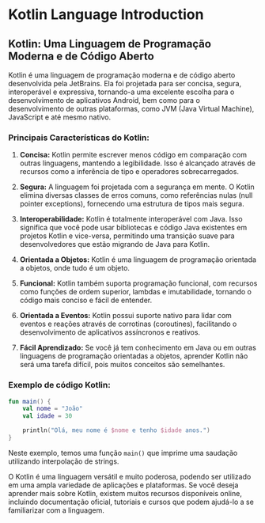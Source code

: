 # Kotlin Language Introduction

## Kotlin: Uma Linguagem de Programação Moderna e de Código Aberto

Kotlin é uma linguagem de programação moderna e de código aberto desenvolvida pela JetBrains. Ela foi projetada para ser concisa, segura, interoperável e expressiva, tornando-a uma excelente escolha para o desenvolvimento de aplicativos Android, bem como para o desenvolvimento de outras plataformas, como JVM (Java Virtual Machine), JavaScript e até mesmo nativo.

### Principais Características do Kotlin:

1. **Concisa:** Kotlin permite escrever menos código em comparação com outras linguagens, mantendo a legibilidade. Isso é alcançado através de recursos como a inferência de tipo e operadores sobrecarregados.

2. **Segura:** A linguagem foi projetada com a segurança em mente. O Kotlin elimina diversas classes de erros comuns, como referências nulas (null pointer exceptions), fornecendo uma estrutura de tipos mais segura.

3. **Interoperabilidade:** Kotlin é totalmente interoperável com Java. Isso significa que você pode usar bibliotecas e código Java existentes em projetos Kotlin e vice-versa, permitindo uma transição suave para desenvolvedores que estão migrando de Java para Kotlin.

4. **Orientada a Objetos:** Kotlin é uma linguagem de programação orientada a objetos, onde tudo é um objeto.

5. **Funcional:** Kotlin também suporta programação funcional, com recursos como funções de ordem superior, lambdas e imutabilidade, tornando o código mais conciso e fácil de entender.

6. **Orientada a Eventos:** Kotlin possui suporte nativo para lidar com eventos e reações através de corrotinas (coroutines), facilitando o desenvolvimento de aplicativos assíncronos e reativos.

7. **Fácil Aprendizado:** Se você já tem conhecimento em Java ou em outras linguagens de programação orientadas a objetos, aprender Kotlin não será uma tarefa difícil, pois muitos conceitos são semelhantes.

### Exemplo de código Kotlin:

```kotlin
fun main() {
    val nome = "João"
    val idade = 30

    println("Olá, meu nome é $nome e tenho $idade anos.")
}
```

Neste exemplo, temos uma função `main()` que imprime uma saudação utilizando interpolação de strings.

O Kotlin é uma linguagem versátil e muito poderosa, podendo ser utilizado em uma ampla variedade de aplicações e plataformas. Se você deseja aprender mais sobre Kotlin, existem muitos recursos disponíveis online, incluindo documentação oficial, tutoriais e cursos que podem ajudá-lo a se familiarizar com a linguagem.